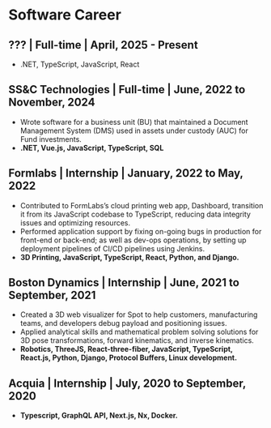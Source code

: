 # Software Career

## ??? | Full-time | April, 2025 - Present

- .NET, TypeScript, JavaScript, React

## SS&C Technologies | Full-time | June, 2022 to November, 2024

- Wrote software for a business unit (BU) that maintained a Document Management System (DMS) used in assets under custody (AUC) for Fund investments.
- **.NET, Vue.js, JavaScript, TypeScript, SQL**

## Formlabs | Internship | January, 2022 to May, 2022

- Contributed to FormLabs’s cloud printing web app, Dashboard, transition it from its JavaScript codebase to
TypeScript, reducing data integrity issues and optimizing resources.
- Performed application support by fixing on-going bugs in production for front-end or back-end; as well as dev-ops
operations, by setting up deployment pipelines of CI/CD pipelines using Jenkins.
- **3D Printing, JavaScript, TypeScript, React, Python, and Django.**

## Boston Dynamics | Internship | June, 2021 to September, 2021

- Created a 3D web visualizer for Spot to help customers, manufacturing teams, and developers debug payload and
positioning issues.
- Applied analytical skills and mathematical problem solving solutions for 3D pose transformations, forward
kinematics, and inverse kinematics.
- **Robotics, ThreeJS, React-three-fiber, JavaScript, TypeScript, React.js, Python, Django, Protocol Buffers, Linux development.**

## Acquia | Internship | July, 2020 to September, 2020

- **Typescript, GraphQL API, Next.js, Nx, Docker.**
